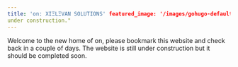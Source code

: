 ```yaml
---
title: 'on: XIΞLΞVAN SOLUTIONS' featured_image: '/images/gohugo-default-sample-hero-image.jpg' description: "on is
under construction."
---
```


Welcome to the new home of on, please bookmark this website and check back in a couple of days. The website is still
under construction but it should be completed soon.
